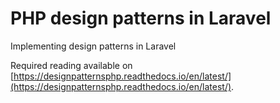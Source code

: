 # PHP design patterns in Laravel

Implementing design patterns in Laravel

Required reading available on [https://designpatternsphp.readthedocs.io/en/latest/](https://designpatternsphp.readthedocs.io/en/latest/).
